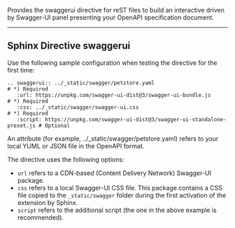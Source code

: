 Provides the swaggerui directive for reST files to build an interactive driven by Swagger-UI panel presenting
your OpenAPI specification document.

---

## Sphinx Directive swaggerui

Use the following sample configuration when testing the directive for the first time:

    .. swaggerui:: ../_static/swagger/petstore.yaml                                 # *) Required
       :url: https://unpkg.com/swagger-ui-dist@3/swagger-ui-bundle.js               # *) Required
       :css: ../_static/swagger/swagger-ui.css                                      # *) Required
       :script: https://unpkg.com/swagger-ui-dist@3/swagger-ui-standalone-preset.js # Optional

An attribute (for example, ../_static/swagger/petstore.yaml) refers to your local YUML or JSON file in
the OpenAPI format.

The directive uses the following options:

*   ``url`` refers to a CDN-based (Content Delivery Network) Swagger-UI package.
*   ``css`` refers to a local Swagger-UI CSS file. This package contains a CSS file copied to the ``_static/swagger``
    folder during the first activation of the extension by Sphinx.
*   ``script`` refers to the additional script (the one in the above example is recommended).
